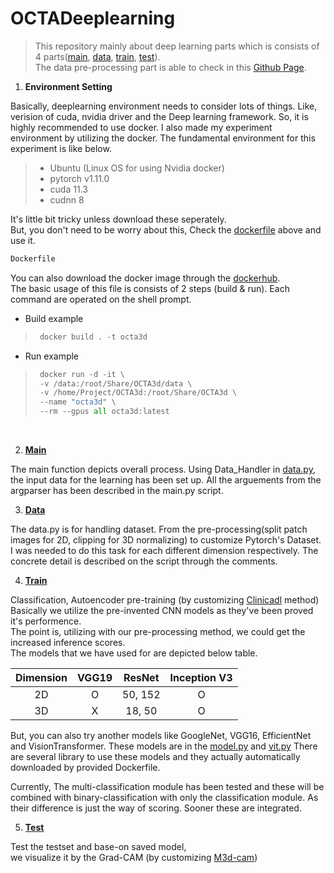 # OCTADeeplearning

> This repository mainly about deep learning parts which is consists of 4 parts([main](#M), [data](#D), [train](#R), [test](#E)).</br>
> The data pre-processing part is able to check in this 
> [Github Page](https://github.com/nedleeds/OCTAPreprocessing).</br>

1. **Environment Setting**</br>

Basically, deeplearning environment needs to consider lots of things.
Like, verision of cuda, nvidia driver and the Deep learning framework.
So, it is highly recommended to use docker.
I also made my experiment environment by utilizing the docker.
The fundamental environment for this experiment is like below.
> - Ubuntu (Linux OS for using Nvidia docker)
> - pytorch v1.11.0
> - cuda 11.3
> - cudnn 8  

It's little bit tricky unless download these seperately.</br>
But, you don't need to be worry about this,
Check the [dockerfile](https://github.com/nedleeds/OCTADeeplearning/blob/main/Dockerfile) 
above and use it.
```dockerfile
Dockerfile
 ```
You can also download the docker image through the 
[dockerhub](https://hub.docker.com/r/paulcurk/octa3d/tags).</br>
The basic usage of this file is consists of 2 steps (build & run).
Each command are operated on the shell prompt.
- Build example
> ```python
>  docker build . -t octa3d
> ```
- Run example
> ```python
>  docker run -d -it \
>  -v /data:/root/Share/OCTA3d/data \ 
>  -v /home/Project/OCTA3d:/root/Share/OCTA3d \
>  --name "octa3d" \
>  --rm --gpus all octa3d:latest
> ```
</br>

2. **[Main](https://github.com/nedleeds/OCTADeeplearning/blob/main/main.py)** <a id="M"></a></br>

The main function depicts overall process.
Using Data_Handler in [data.py](https://github.com/nedleeds/OCTADeeplearning/blob/main/data.py),
the input data for the learning has been set up.
All the arguements from the argparser has been described in the main.py script.

3. **[Data](https://github.com/nedleeds/OCTADeeplearning/blob/main/data.py)** <a id="D"></a></br>

The data.py is for handling dataset. 
From the pre-processing(split patch images for 2D, clipping for 3D normalizing)
to customize Pytorch's Dataset. 
I was needed to do this task for each different dimension respectively.
The concrete detail is described on the script through the comments.

4. **[Train](https://github.com/nedleeds/OCTADeeplearning/blob/main/train.py)** <a id="R"></a></br>

Classification, Autoencoder pre-training (by customizing [Clinicadl](https://clinicadl.readthedocs.io/en/latest/Train/Details/) method)
Basically we utilize the pre-invented CNN models as they've been proved it's performence.</br>
The point is, utilizing with our pre-processing method, we could get the increased inference scores.</br>
The models that we have used for are depicted below table.</br>

Dimension | VGG19 | ResNet | Inception V3
:----: |:----:|:----:|:----:
2D | O | 50, 152 | O |
3D | X | 18, 50 | O |

But, you can also try another models like GoogleNet, VGG16, EfficientNet and VisionTransformer.
These models are in the [model.py](https://github.com/nedleeds/OCTADeeplearning/blob/main/model.py) 
and [vit.py](https://github.com/nedleeds/OCTADeeplearning/blob/main/model.py)
There are several library to use these models and they actually automatically downloaded by provided Dockerfile.</br>

Currently, The multi-classification module has been tested and these will be combined with binary-classification
with only the classification module. As their difference is just the way of scoring.
Sooner these are integrated.
 

5. **[Test](https://github.com/nedleeds/OCTADeeplearning/blob/main/test.py)** <a id="E"></a></br>

Test the testset and base-on saved model, </br>
we visualize it by the Grad-CAM (by customizing [M3d-cam](https://github.com/MECLabTUDA/M3d-Cam)) 
